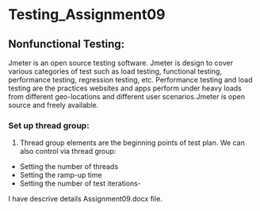# Testing_Assignment09
 ##  Nonfunctional Testing:
Jmeter is an open source testing software. Jmeter is design to cover various categories of test such as load testing, functional testing, performance testing, regression testing,  etc. Performance testing and load testing are the practices websites and apps perform under heavy loads from different geo-locations and different user scenarios.Jmeter is open source and freely available. 
### Set up thread group:
1.	Thread group elements are the beginning points of test plan. We can also control via thread group:
-	Setting the number of threads
-	Setting the ramp-up time
-	Setting the number of test iterations-

I have descrive details Assignment09.docx file.
